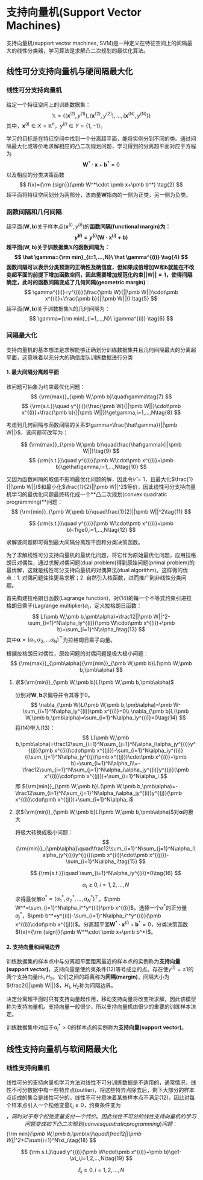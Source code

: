# 支持向量机(Support Vector Machines)

支持向量机(support vector machines, SVM)是一种定义在特征空间上的间隔最大的线性分类器，学习算法是求解凸二次规划的最优化算法。

## 线性可分支持向量机与硬间隔最大化

### 线性可分支持向量机

给定一个特征空间上的训练数据集：
$$
\mathbb{X}=\{(\pmb x^{(1)},y^{(1)}),(\pmb x^{(2)},y^{(2)}),...,(\pmb x^{(N)},y^{(N)})\}
$$
其中，$\pmb x^{(i)}\in X=\mathbb{R}^n$​，$y^{(i)}\in Y=\{1,-1\}$​。

学习的目标是在特征空间中找到一个分离超平面，能将实例分到不同的类。通过间隔最大化或等价地求解相应的凸二次规划问题，学习得到的分离超平面对应于方程为
$$
\pmb W^*\cdot \pmb x+\pmb b^*=0 \tag{1}
$$
以及相应的分类决策函数
$$
f(x)={\rm {sign}}(\pmb W^*\cdot \pmb x+\pmb b^*) \tag{2}
$$
超平面将特征空间划分为两部分，法向量$\pmb W$​​指向的一侧为正类，另一侧为负类。

### 函数间隔和几何间隔

超平面$(\pmb W,\pmb b)$​关于样本点$(\pmb x^{(i)},y^{(i)})$​​​的**函数间隔(functional margin)**为：
$$
\hat \gamma^{(i)}=y^{(i)}(\pmb W\cdot\pmb x^{(i)}+\pmb b) \tag{3}
$$
超平面$(\pmb W,\pmb b)$关于训数据集$\mathbb{X}$​的​函数间隔为：
$$
\hat \gamma={\rm min}_{i=1,...,N}\ \hat \gamma^{(i)} \tag{4}
$$
函数间隔可以表示分类预测的正确性及确信度，但如果成倍增加$\pmb W$和$\pmb b$​就能在不改变超平面的前提下增加函数空间，因此需要增加规范化约束$||\pmb W||=1$​​，使得间隔确定，此时的函数间隔变成了**几何间隔(geometric margin)**：
$$
\gamma^{(i)}=y^{(i)}(\frac{\pmb W}{||\pmb W||}\cdot\pmb x^{(i)}+\frac{\pmb b}{||\pmb W||}) \tag{5}
$$
超平面$(\pmb W,\pmb b)$关于训数据集$\mathbb{X}$的几何间隔为：
$$
\gamma={\rm min}_{i=1,...,N}\ \gamma^{(i)} \tag{6}
$$

### 间隔最大化

支持向量机的基本想法是求解能够正确划分训练数据集并且几何间隔最大的分离超平面，这意味着以充分大的确信度队训练数据进行分类

#### 1. 最大间隔分离超平面

该问题可抽象为约束最优化问题：
$$
{\rm{max}}_{\pmb W,\pmb b}\quad\gamma\tag{7}
$$
$$
{\rm{s.t.}}\quad y^{(i)}(\frac{\pmb W}{||\pmb W||}\cdot\pmb x^{(i)}+\frac{\pmb b}{||\pmb W||})\ge\gamma,i=1,...,N\tag{8}
$$

考虑到几何间隔与函数间隔的关系$\gamma=\frac{\hat\gamma}{||\pmb W||}$，该问题可改写为：

$$
{\rm{max}}_{\pmb W,\pmb b}\quad\frac{\hat\gamma}{||\pmb W||}\tag{9}
$$
$$
{\rm{s.t.}}\quad y^{(i)}(\pmb W\cdot\pmb x^{(i)}+\pmb b)\ge\hat\gamma,i=1,...,N\tag{10}
$$

又因为函数间隔的取值不影响最优化问题的解，因此令$\hat\gamma=1$，且最大化$\frac{1}{||\pmb W||}$和最小化$\frac{1}{2}||\pmb W||^2$等价，因此线性可分支持向量机学习的最优化问题最终转化成一个**凸二次规划(convex quadratic programming)**问题：
$$
{\rm{min}}_{\pmb W,\pmb b}\quad\frac{1}{2}||\pmb W||^2\tag{11}
$$

$$
{\rm{s.t.}}\quad y^{(i)}(\pmb W\cdot\pmb x^{(i)}+\pmb b)-1\ge0,i=1,...,N\tag{12}
$$

求解该问题即可得到最大间隔分离超平面和分类决策函数。

为了求解线性可分支持向量机的最优化问题，将它作为原始最优化问题，应用拉格朗日对偶性，通过求解对偶问题(dual problem)得到原始问题(primal problem)的最优解，这就是线性可分支持向量机的对偶算法(dual algorithm)。这样做的优点：1. 对偶问题往往更易求解；2. 自然引入核函数，进而推广到非线性分类问题。

首先构建拉格朗日函数(Lagrange function)，对(14)的每一个不等式约束引进拉格朗日乘子(Lagrange multiplier)$\alpha_i$，定义拉格朗日函数：
$$
L(\pmb W,\pmb b,\pmb\alpha)=\frac12||\pmb W||^2-\sum_{i=1}^N\alpha_iy^{(i)}(\pmb W\cdot\pmb x^{(i)}+\pmb b)+\sum_{i=1}^N\alpha_i\tag{13}
$$
其中$\pmb\alpha=(\alpha_1,\alpha_2,...\alpha_N)^\top$​为拉格朗日乘子向量。

根据拉格朗日对偶性，原始问题的对偶问题是极大极小问题：
$$
{\rm{max}}_{\pmb\alpha}{\rm{min}}_{\pmb W,\pmb b}L(\pmb W,\pmb b,\pmb\alpha)
$$

1. 求${\rm{min}}_{\pmb W,\pmb b}L(\pmb W,\pmb b,\pmb\alpha)$​

   分别对$\pmb W,\pmb b$求偏导并令其等于0。
   $$
   \nabla_{\pmb W}L(\pmb W,\pmb b,\pmb\alpha)=\pmb W-\sum_{i=1}^N\alpha_iy^{(i)}\pmb x^{(i)}=0\\
   \nabla_{\pmb b}L(\pmb W,\pmb b,\pmb\alpha)=\sum_{i=1}^N\alpha_iy^{(i)}=0\tag{14}
   $$
   将(14)带入(13)：
   $$
   L(\pmb W,\pmb b,\pmb\alpha)=\frac12\sum_{i=1}^N\sum_{j=1}^N\alpha_i\alpha_jy^{(i)}y^{(j)}(\pmb x^{(i)}\cdot\pmb x^{(j)})-\sum_{i=1}^N\alpha_iy^{(i)}((\sum_{j=1}^N\alpha_jy^{(j)}\pmb x^{(j)})\cdot\pmb x^{(i)}+\pmb b)+\sum_{i=1}^N\alpha_i\\=-\frac12\sum_{i=1}^N\sum_{j=1}^N\alpha_i\alpha_jy^{(i)}y^{(j)}(\pmb x^{(i)}\cdot\pmb x^{(j)})+\sum_{i=1}^N\alpha_i
   $$
   即 ${\rm{min}}_{\pmb W,\pmb b}L(\pmb W,\pmb b,\pmb\alpha)=-\frac12\sum_{i=1}^N\sum_{j=1}^N\alpha_i\alpha_jy^{(i)}y^{(j)}(\pmb x^{(i)}\cdot\pmb x^{(j)})+\sum_{i=1}^N\alpha_i$

2. 求${\rm{min}}_{\pmb W,\pmb b}L(\pmb W,\pmb b,\pmb\alpha)$对$\pmb\alpha$的极大

   将极大转换成极小问题：
   $$
   {\rm{min}}_{\pmb\alpha}\quad\frac12\sum_{i=1}^N\sum_{j=1}^N\alpha_i\alpha_jy^{(i)}y^{(j)}(\pmb x^{(i)}\cdot\pmb x^{(j)})-\sum_{i=1}^N\alpha_i\tag{15}
   $$

   $$
   {\rm{s.t.}}\quad \sum_{i=1}^N\alpha_iy^{(i)}=0\tag{16}
   $$

   $$
   \alpha_i\ge0,i=1,2,...,N\tag{17}
   $$

   求得最优解$\alpha^*=(\alpha^*_1,\alpha^*_2,...,\alpha^*_N)^\top$，$\pmb W^*=\sum_{i=1}^N\alpha_i^*y^{(i)}\pmb x^{(i)}$，选择一个$\alpha^*$的正分量$\alpha^*_j$，$\pmb b^*=y^{(i)}-\sum_{i=1}^N\alpha_i^*y^{(i)}(\pmb x^{(i)}\cdot\pmb x^{(j)})$。分离超平面$\pmb W^*\cdot\pmb x^{(i)}+\pmb b^*=0$，分类决策函数$f(x)={\rm {sign}}(\pmb W^*\cdot \pmb x+\pmb b^*)$。​

#### 2. 支持向量和间隔边界

训练数据集的样本点中与分离超平面距离最近的样本点的实例称为**支持向量(support vector)**，支持向量是使约束条件(12)等号成立的点。存在使$y^{(i)}=\pm1$的两个支持向量$H_1,H_2$。它们之间的距离称为**间隔(margin)**，间隔大小为$\frac2{||\pmb W||}$，$H_1,H_2$​称为间隔边界。

决定分离超平面时只有支持向量起作用，移动支持向量将改变所求解，因此该模型称为支持向量机。支持向量一般很少，所以支持向量机由很少的重要的训练样本决定。

训练数据集中对应于$\alpha^*_i>0$​的样本点的实例称为**支持向量(support vector)**。

## 线性支持向量机与软间隔最大化

### 线性支持向量机

线性可分的支持向量机学习方法对线性不可分训练数据是不适用的，通常情况，线性不可分数据中有一些特异点(outlier)，将这些特异点除去后，剩下大部分的样本点组成的集合是线性可分的。线性不可分意味着某些样本点不满足(12)，因此对每个样本点引入一个松弛变量$\xi_i\ge0$​，约束条件变为$$​​，同时对于每个松弛变量支付一个代价。因此线性不可分的线性支持向量机的学习问题变成如下凸二次规划(convex quadratic programming)问题：
$$
{\rm min}_{\pmb W,\pmb b,\pmb\xi}\quad\frac12||\pmb W||^2+C\sum_{i=1}^N\xi_i\tag{18}
$$

$$
{\rm s.t.}\quad y^{(i)}(\pmb W\cdot\pmb x^{(i)}+\pmb b)\ge1-\xi_i,i=1,2,...,N\tag{19}
$$

$$
\xi_i\ge0,i=1,2,...,N\tag{20}
$$


